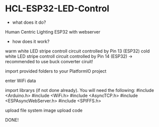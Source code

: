 # HCL-ESP32-LED-Control

- what does it do?

Human Centric Lighting
ESP32 with webserver 

- how does it work? 

warm white LED stripe controll circuit controlled by Pin 13 (ESP32)
cold white LED stripe controll circuit controlled by Pin 14 (ESP32)
-> recommended to use buck converter ciruit!

import provided folders to your PlatformIO project

enter WiFi data 

import librarys (if not done already). You will need the following:
#include <Arduino.h>
#include <WiFi.h>
#include <AsyncTCP.h>
#include <ESPAsyncWebServer.h>
#include <SPIFFS.h>

upload file system image
upload code

DONE! 
